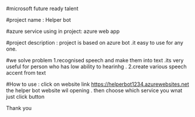 #microsoft future ready talent

#project name : Helper bot 


#azure service using in project: azure web app 


#project description :
project is based on azure bot .it easy to use for any one.



#we solve problem 
1.recognised speech and make them into text .its very useful for person who has low ability to hearinhg .
2.create various speech accent from text


#How to use :
click on website link https://helperbot1234.azurewebsites.net the helper bot website wil opening .
then choose which service you wnat just click button





Thank you



